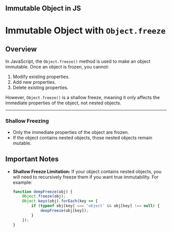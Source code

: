 ## Immutable Object in JS

# Immutable Object with `Object.freeze`

## Overview
In JavaScript, the `Object.freeze()` method is used to make an object immutable. Once an object is frozen, you cannot:

1. Modify existing properties.
2. Add new properties.
3. Delete existing properties.

However, `Object.freeze()` is a shallow freeze, meaning it only affects the immediate properties of the object, not nested objects.

---

 

### **Shallow Freezing**
   - Only the immediate properties of the object are frozen.
   - If the object contains nested objects, those nested objects remain mutable.

## Important Notes

- **Shallow Freeze Limitation:** If your object contains nested objects, you will need to recursively freeze them if you want true immutability. For example:
  ```javascript
  function deepFreeze(obj) {
      Object.freeze(obj);
      Object.keys(obj).forEach(key => {
          if (typeof obj[key] === 'object' && obj[key] !== null) {
              deepFreeze(obj[key]);
          }
      });
  }
